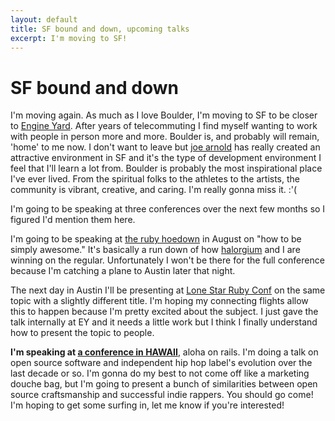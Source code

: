 ```yaml
--- 
layout: default
title: SF bound and down, upcoming talks
excerpt: I'm moving to SF!
---
```


SF bound and down
=================

I'm moving again.  As much as I love Boulder, I'm moving to SF to be closer to
[Engine Yard](http://engineyard.com).  After years of telecommuting I find
myself wanting to work with people in person more and more.  Boulder is, and
probably will remain, 'home' to me now.  I don't want to leave but [joe
arnold](http://joearnold.com) has really created an attractive environment in
SF and it's the type of development environment I feel that I'll learn a lot
from.  Boulder is probably the most inspirational place I've ever lived.  From
the spiritual folks to the athletes to the artists, the community is vibrant,
creative, and caring.  I'm really gonna miss it. :'(

I'm going to be speaking at three conferences over the next few months so I
figured I'd mention them here.

I'm going to be speaking at [the ruby hoedown](http://rubyhoedown.com) in
August on "how to be simply awesome."  It's basically a run down of how
[halorgium](http://github.com/halorgium) and I are winning on the regular.
Unfortunately I won't be there for the full conference because I'm catching a
plane to Austin later that night.

The next day in Austin I'll be presenting at <a
href="http://lonestarrubyconf.com/">Lone Star Ruby Conf</a> on the same topic
with a slightly different title.  I'm hoping my connecting flights allow this
to happen because I'm pretty excited about the subject.  I just gave the talk
internally at EY and it needs a little work but I think I finally understand
how to present the topic to people.

**I'm speaking at [a conference in HAWAII](http://alohaonrails.com)**,
aloha on rails.  I'm doing a talk on open source software and independent hip
hop label's evolution over the last decade or so.  I'm gonna do my best to not
come off like a marketing douche bag, but I'm going to present a bunch of
similarities between open source craftsmanship and successful indie rappers.
You should go come!  I'm hoping to get some surfing in, let me know if you're
interested!
